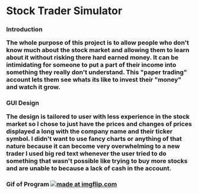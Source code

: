 # Stock Trader Simulator
<h3>
 Introduction
 </h>


The whole purpose of this project is to allow people who don't know much about the stock market
and allowing them to learn about it without risking there hard earned money. It can be intimidating 
for someone to put a part of their income into something they really don't understand. This "paper trading" 
account lets them see whats its like to invest their "money" and watch it grow.


<h3>
 
 
 GUI Design
 </h>
 <p>

The design is tailored to user with less experience in the stock market so I chose to just have the 
prices and changes of prices displayed a long with the company name and their ticker symbol. I didn't
 want to use fancy charts or anything of that nature because it can become very overwhelming to a new trader
 I used big red text whenever the user tried to do something that wasn't possible like trying to buy more stocks
and are unable to because a lack of cash in the account.
</p>
<h3>
 Gif of Program
 </h>
<a href="https://imgflip.com/gif/2oob0s"><img src="https://i.imgflip.com/2oob0s.gif" title="made at imgflip.com"/></a>

